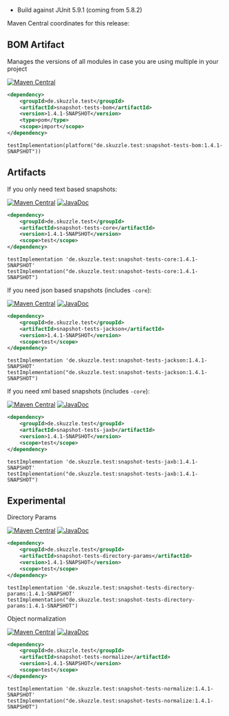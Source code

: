 * Build against JUnit 5.9.1 (coming from 5.8.2)

Maven Central coordinates for this release:

## BOM Artifact
Manages the versions of all modules in case you are using multiple in your project

[![Maven Central](https://img.shields.io/static/v1?label=MavenCentral&message=1.4.1-SNAPSHOT&color=blue)](https://search.maven.org/artifact/de.skuzzle.test/snapshot-tests-bom/1.4.1-SNAPSHOT/jar)

```xml
<dependency>
    <groupId>de.skuzzle.test</groupId>
    <artifactId>snapshot-tests-bom</artifactId>
    <version>1.4.1-SNAPSHOT</version>
    <type>pom</type>
    <scope>import</scope>
</dependency>
```

```
testImplementation(platform("de.skuzzle.test:snapshot-tests-bom:1.4.1-SNAPSHOT"))
```

## Artifacts
If you only need text based snapshots:

[![Maven Central](https://img.shields.io/static/v1?label=MavenCentral&message=1.4.1-SNAPSHOT&color=blue)](https://search.maven.org/artifact/de.skuzzle.test/snapshot-tests-core/1.4.1-SNAPSHOT/jar) [![JavaDoc](https://img.shields.io/static/v1?label=JavaDoc&message=1.4.1-SNAPSHOT&color=orange)](http://www.javadoc.io/doc/de.skuzzle.test/snapshot-tests-core/1.4.1-SNAPSHOT)

```xml
<dependency>
    <groupId>de.skuzzle.test</groupId>
    <artifactId>snapshot-tests-core</artifactId>
    <version>1.4.1-SNAPSHOT</version>
    <scope>test</scope>
</dependency>
```

```
testImplementation 'de.skuzzle.test:snapshot-tests-core:1.4.1-SNAPSHOT'
testImplementation("de.skuzzle.test:snapshot-tests-core:1.4.1-SNAPSHOT")
```

If you need json based snapshots (includes `-core`):

[![Maven Central](https://img.shields.io/static/v1?label=MavenCentral&message=1.4.1-SNAPSHOT&color=blue)](https://search.maven.org/artifact/de.skuzzle.test/snapshot-tests-jackson/1.4.1-SNAPSHOT/jar) [![JavaDoc](https://img.shields.io/static/v1?label=JavaDoc&message=1.4.1-SNAPSHOT&color=orange)](http://www.javadoc.io/doc/de.skuzzle.test/snapshot-tests-jackson/1.4.1-SNAPSHOT)

```xml
<dependency>
    <groupId>de.skuzzle.test</groupId>
    <artifactId>snapshot-tests-jackson</artifactId>
    <version>1.4.1-SNAPSHOT</version>
    <scope>test</scope>
</dependency>
```

```
testImplementation 'de.skuzzle.test:snapshot-tests-jackson:1.4.1-SNAPSHOT'
testImplementation("de.skuzzle.test:snapshot-tests-jackson:1.4.1-SNAPSHOT")
```

If you need xml based snapshots (includes `-core`):

[![Maven Central](https://img.shields.io/static/v1?label=MavenCentral&message=1.4.1-SNAPSHOT&color=blue)](https://search.maven.org/artifact/de.skuzzle.test/snapshot-tests-jaxb/1.4.1-SNAPSHOT/jar) [![JavaDoc](https://img.shields.io/static/v1?label=JavaDoc&message=1.4.1-SNAPSHOT&color=orange)](http://www.javadoc.io/doc/de.skuzzle.test/snapshot-tests-jaxb/1.4.1-SNAPSHOT)

```xml
<dependency>
    <groupId>de.skuzzle.test</groupId>
    <artifactId>snapshot-tests-jaxb</artifactId>
    <version>1.4.1-SNAPSHOT</version>
    <scope>test</scope>
</dependency>
```

```
testImplementation 'de.skuzzle.test:snapshot-tests-jaxb:1.4.1-SNAPSHOT'
testImplementation("de.skuzzle.test:snapshot-tests-jaxb:1.4.1-SNAPSHOT")
```

## Experimental
Directory Params

[![Maven Central](https://img.shields.io/static/v1?label=MavenCentral&message=1.4.1-SNAPSHOT&color=blue)](https://search.maven.org/artifact/de.skuzzle.test/snapshot-tests-directory-params/1.4.1-SNAPSHOT/jar) [![JavaDoc](https://img.shields.io/static/v1?label=JavaDoc&message=1.4.1-SNAPSHOT&color=orange)](http://www.javadoc.io/doc/de.skuzzle.test/snapshot-tests-directory-params/1.4.1-SNAPSHOT)

```xml
<dependency>
    <groupId>de.skuzzle.test</groupId>
    <artifactId>snapshot-tests-directory-params</artifactId>
    <version>1.4.1-SNAPSHOT</version>
    <scope>test</scope>
</dependency>
```

```
testImplementation 'de.skuzzle.test:snapshot-tests-directory-params:1.4.1-SNAPSHOT'
testImplementation("de.skuzzle.test:snapshot-tests-directory-params:1.4.1-SNAPSHOT")
```

Object normalization

[![Maven Central](https://img.shields.io/static/v1?label=MavenCentral&message=1.4.1-SNAPSHOT&color=blue)](https://search.maven.org/artifact/de.skuzzle.test/snapshot-tests-normalize/1.4.1-SNAPSHOT/jar) [![JavaDoc](https://img.shields.io/static/v1?label=JavaDoc&message=1.4.1-SNAPSHOT&color=orange)](http://www.javadoc.io/doc/de.skuzzle.test/snapshot-tests-normalize/1.4.1-SNAPSHOT)

```xml
<dependency>
    <groupId>de.skuzzle.test</groupId>
    <artifactId>snapshot-tests-normalize</artifactId>
    <version>1.4.1-SNAPSHOT</version>
    <scope>test</scope>
</dependency>
```

```
testImplementation 'de.skuzzle.test:snapshot-tests-normalize:1.4.1-SNAPSHOT'
testImplementation("de.skuzzle.test:snapshot-tests-normalize:1.4.1-SNAPSHOT")
```